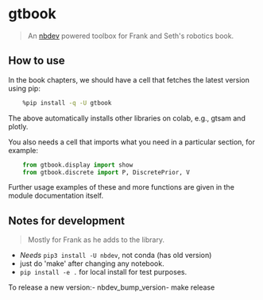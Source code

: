 # gtbook
> An <a href='https://nbdev.fast.ai/'>nbdev</a> powered toolbox for Frank and Seth's robotics book.


## How to use

In the book chapters, we should have a cell that fetches the latest version using pip:

```bash
    %pip install -q -U gtbook
```

The above automatically installs other libraries on colab, e.g., gtsam and plotly.

You also needs a cell that imports what you need in a particular section, for example:

```python
    from gtbook.display import show
    from gtbook.discrete import P, DiscretePrior, V
```
Further usage examples of these and more functions are given in the module documentation itself.

## Notes for development
> Mostly for Frank as he adds to the library.

- *Needs* `pip3 install -U nbdev`, not conda (has old version)
- just do 'make' after changing any notebook.
- `pip install -e .` for local install for test purposes.

To release a new version:- nbdev_bump_version- make release
